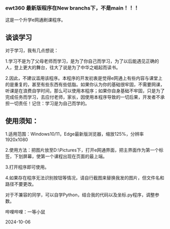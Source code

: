 ### ewt360 最新版程序在New branchs下，不是main！！！
这是一个升学e网通刷课程序。

## 谈谈学习

对于学习，我有几点想说：

1.学习不是为了父母老师而学习，是为了你自己而学习，为了以后能遇见正确的人，登上更大的舞台，往大了说是为了中华之崛起而读书。

2.因此，不建议滥用该程序。本程序的开发初衷是觉得e网通上有些内容与课堂上的是重复的，甚至有些东西有些低脂。如果你认为你的基础很牢固，不需要网课，听课是在浪费自学时间，那么可以使用本程序；如果你自身基础不牢固，只是为了完成任务而学习，去应付老师，家长，因使用本程序导致的一切后果，开发者不承担一切责任！记住：学习是为自己而学的。

## 使用须知：

1.适用范围：Windows10/11，Edge最新版浏览器，缩放125%，分辨率1920x1080

2.使用方法：把图片放至D:\Pictures下，打开e网通界面，把主界面作为第一个标签，下划屏幕，使第一个课程出现在页面的最上端。

3.打开程序即可使用。

4.如果存在程序无法识别按钮等情况，请自行截图来替换我发的图片，但文件名和路径不要更改。

对于不兼容的同学，可以自学Python，结合我的代码以及坐标.py程序，调整参数。

哔哩哔哩：一等小鼠

2024-10-06

